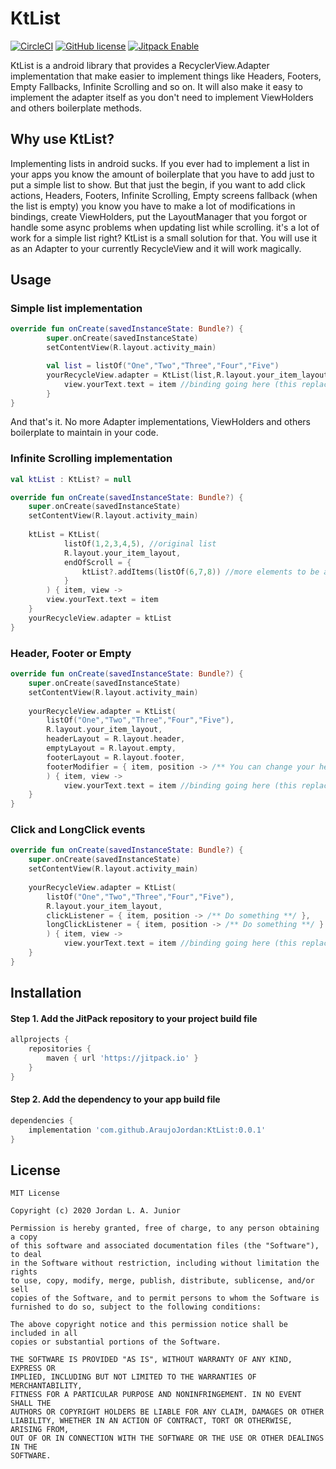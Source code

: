 # KtList
[![CircleCI](https://circleci.com/gh/AraujoJordan/KtList.svg?style=shield)](https://circleci.com/gh/AraujoJordan/KtList)
[![GitHub license](https://img.shields.io/github/license/Naereen/StrapDown.js.svg)](https://github.com/AraujoJordan/KtList/LICENSE)
[![Jitpack Enable](https://jitpack.io/v/AraujoJordan/KtList.svg)](https://jitpack.io/#AraujoJordan/KtList/0.0.1)


KtList is a android library that provides a RecyclerView.Adapter implementation that make easier to implement things like Headers, Footers, Empty Fallbacks, Infinite Scrolling and so on. It will also make it easy to implement the adapter itself as you don't need to implement ViewHolders and others boilerplate methods.

## Why use KtList?

Implementing lists in android sucks. If you ever had to implement a list in your apps you know the amount of boilerplate that you have to add just to put a simple list to show. But that just the begin, if you want to add click actions, Headers, Footers, Infinite Scrolling, Empty screens fallback (when the list is empty) you know you have to make a lot of modifications in bindings, create ViewHolders, put the LayoutManager that you forgot or handle some async problems when updating list while scrolling. it's a lot of work for a simple list right?
KtList is a small solution for that. You will use it as an Adapter to your currently RecycleView and it will work magically.

## Usage

### Simple list implementation
```kotlin
override fun onCreate(savedInstanceState: Bundle?) {
        super.onCreate(savedInstanceState)
        setContentView(R.layout.activity_main)                    

        val list = listOf("One","Two","Three","Four","Five")
        yourRecycleView.adapter = KtList(list,R.layout.your_item_layout) { item, view ->
            view.yourText.text = item //binding going here (this replace the ViewHolder)
        }
}
```
And that's it. No more Adapter implementations, ViewHolders and others boilerplate to maintain in your code.

### Infinite Scrolling implementation
```kotlin
val ktList : KtList? = null 

override fun onCreate(savedInstanceState: Bundle?) {
    super.onCreate(savedInstanceState)
    setContentView(R.layout.activity_main)                    
    
    ktList = KtList(
            listOf(1,2,3,4,5), //original list
            R.layout.your_item_layout,
            endOfScroll = {
                ktList?.addItems(listOf(6,7,8)) //more elements to be add to the list
            }
        ) { item, view ->
        view.yourText.text = item
    }
    yourRecycleView.adapter = ktList
}
```
### Header, Footer or Empty
```kotlin
override fun onCreate(savedInstanceState: Bundle?) {
    super.onCreate(savedInstanceState)
    setContentView(R.layout.activity_main)                    
    
    yourRecycleView.adapter = KtList(
        listOf("One","Two","Three","Four","Five"),
        R.layout.your_item_layout,
        headerLayout = R.layout.header,
        emptyLayout = R.layout.empty,
        footerLayout = R.layout.footer,
        footerModifier = { item, position -> /** You can change your header/footer like this here **/ }
        ) { item, view ->
            view.yourText.text = item //binding going here (this replace the ViewHolder)
    }
}
```
### Click and LongClick events
```kotlin
override fun onCreate(savedInstanceState: Bundle?) {
    super.onCreate(savedInstanceState)
    setContentView(R.layout.activity_main)                    
    
    yourRecycleView.adapter = KtList(
        listOf("One","Two","Three","Four","Five"),
        R.layout.your_item_layout,
        clickListener = { item, position -> /** Do something **/ },
        longClickListener = { item, position -> /** Do something **/ }
        ) { item, view ->
            view.yourText.text = item //binding going here (this replace the ViewHolder)
    }
}
```
## Installation

#### Step 1. Add the JitPack repository to your project build file 

```gradle
allprojects {
	repositories {
		maven { url 'https://jitpack.io' }
	}
}
```

#### Step 2. Add the dependency to your app build file 

```gradle
dependencies {
	implementation 'com.github.AraujoJordan:KtList:0.0.1'
}
```


## License
```
MIT License

Copyright (c) 2020 Jordan L. A. Junior

Permission is hereby granted, free of charge, to any person obtaining a copy
of this software and associated documentation files (the "Software"), to deal
in the Software without restriction, including without limitation the rights
to use, copy, modify, merge, publish, distribute, sublicense, and/or sell
copies of the Software, and to permit persons to whom the Software is
furnished to do so, subject to the following conditions:

The above copyright notice and this permission notice shall be included in all
copies or substantial portions of the Software.

THE SOFTWARE IS PROVIDED "AS IS", WITHOUT WARRANTY OF ANY KIND, EXPRESS OR
IMPLIED, INCLUDING BUT NOT LIMITED TO THE WARRANTIES OF MERCHANTABILITY,
FITNESS FOR A PARTICULAR PURPOSE AND NONINFRINGEMENT. IN NO EVENT SHALL THE
AUTHORS OR COPYRIGHT HOLDERS BE LIABLE FOR ANY CLAIM, DAMAGES OR OTHER
LIABILITY, WHETHER IN AN ACTION OF CONTRACT, TORT OR OTHERWISE, ARISING FROM,
OUT OF OR IN CONNECTION WITH THE SOFTWARE OR THE USE OR OTHER DEALINGS IN THE
SOFTWARE.
```
